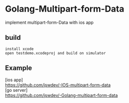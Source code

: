 # Golang-Multipart-form-Data
implement multipart-form-Data with ios app

## build

```
install xcode
open testdemo.xcodeproj and build on simulator
```   


## Example

[ios app]   
  https://github.com/jswdev/-IOS-multipart-form-data  
[go server]   
  https://github.com/jswdev/-Golang-multipart-form-data
